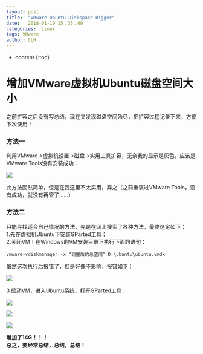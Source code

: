 ```yaml
---
layout: post
title:  "VMware Ubuntu Diskspace Bigger"
date:   2018-01-19 15：35：00
categories:  Linux
tags: VMware
author: CLH
---
```


* content
{:toc}

# 增加VMware虚拟机Ubuntu磁盘空间大小 #
之前扩容之后没有写总结，现在又发现磁盘空间殆尽，把扩容过程记录下来，方便下次使用！       
### 方法一 ###
利用VMware->虚拟机设置->磁盘->实用工具扩容，无奈我的显示是灰色，应该是VMware Tools没有安装成功：      

![](https://i.imgur.com/CPiE50S.png)

此方法固然简单，但是在我这里不太实用，弃之（之前重装过VMware Tools，没有成功，就没有再管了……）      

### 方法二 ###
只能寻找适合自己情况的方法，先是在网上搜索了各种方法，最终选定如下：      
1.先在虚拟机Ubuntu下安装GParted工具；     
2.关闭VM！在Windows的VM安装目录下执行下面的语句：     


	vmware-vdiskmanager -x “调整后的总空间” D:\ubuntu\ubuntu.vmdk         

虽然这次执行后报错了，但是好像不影响，报错如下：      

![](https://i.imgur.com/OG9aujZ.png)     

3.启动VM，进入Ubuntu系统，打开GParted工具：     

![](https://i.imgur.com/LGSb4dG.png)          


![](https://i.imgur.com/IKj0iqP.png)      

![](https://i.imgur.com/YSkCkCT.png)       

**增加了14G！！！**      
**总之，要经常总结，总结，总结！**
